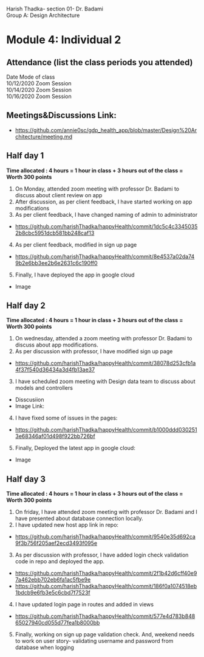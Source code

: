 Harish Thadka- section 01- Dr. Badami  
Group A: Design Architecture
# Module 4: Individual 2

## Attendance (list the class periods you attended)

Date    Mode of class  
10/12/2020 Zoom Session    
10/14/2020 Zoom Session  
10/16/2020 Zoom Session 

## Meetings&Discussions Link:
- https://github.com/annie0sc/gdp_health_app/blob/master/Design%20Architecture/meeting.md

 ## Half day 1
**Time allocated : 4 hours = 1 hour in class + 3 hours out of the class = Worth 300 points**
1. On Monday, attended zoom meeting with professor Dr. Badami to discuss about client review on app
2. After discussion, as per client feedback, I have started working on app modifications  
3. As per client feedback, I have changed naming of admin to administrator
- https://github.com/harishThadka/happyHealth/commit/1dc5c4c33450352b8cbc5951dcb581bb248caf13
4. As per client feedback, modified in sign up page
- https://github.com/harishThadka/happyHealth/commit/8e4537a02da749b2e6bb3ee2b6e2631c6c190ff0
5. Finally, I have deployed the app in google cloud
- Image

 ## Half day 2
 **Time allocated : 4 hours = 1 hour in class + 3 hours out of the class = Worth 300 points** 
 1. On wednesday, attended a zoom meeting with professor Dr. Badami to discuss about app modifications.
 2. As per discussion with professor, I have modified sign up page
- https://github.com/harishThadka/happyHealth/commit/38078d253cfb1a4f37f540d36434a3d4fb13ae37
 3. I have scheduled zoom meeting with Design data team to discuss about models and controllers
 - Disscusiion
 - Image Link: 
 4. I have fixed some of issues in the pages:
- https://github.com/harishThadka/happyHealth/commit/b1000ddd0302513e68346af01d498f922bb726bf
5. Finally, Deployed the latest app in google cloud:
-  Image

 ## Half day 3
 **Time allocated : 4 hours = 1 hour in class + 3 hours out of the class = Worth 300 points**   
1. On friday, I have attended zoom meeting with professor Dr. Badami and I have presented about database connection locally.
2. I have updated new host app link in repo:
- https://github.com/harishThadka/happyHealth/commit/9540e35d692ca9f3b756f205aef2ecd3493f095e
3. As per discussion with professor, I have added login check validation code in repo and deployed the app.
- https://github.com/harishThadka/happyHealth/commit/2f1b42d6cff40e97a462ebb702eb6fa1ac5fbe9e
- https://github.com/harishThadka/happyHealth/commit/186f0a1074518eb1bdcb9e6fb3e5c6cbd7f7523f
4. I have updated login page in routes and added in views
- https://github.com/harishThadka/happyHealth/commit/577e4d783b84865027940cd055d77fea1b8000bb
5. Finally, working on sign up page validation check. And, weekend needs to work on user story- validating username and password from database when logging

